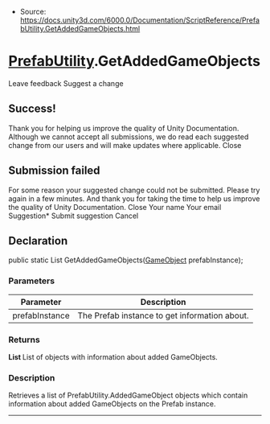 * Source: https://docs.unity3d.com/6000.0/Documentation/ScriptReference/PrefabUtility.GetAddedGameObjects.html

#  [PrefabUtility](https://docs.unity3d.com/6000.0/Documentation/ScriptReference/PrefabUtility.html).GetAddedGameObjects
Leave feedback
Suggest a change
## Success!
Thank you for helping us improve the quality of Unity Documentation. Although we cannot accept all submissions, we do read each suggested change from our users and will make updates where applicable.
Close
## Submission failed
For some reason your suggested change could not be submitted. Please <a>try again</a> in a few minutes. And thank you for taking the time to help us improve the quality of Unity Documentation.
Close
Your name Your email Suggestion* Submit suggestion
Cancel
## Declaration
public static List<AddedGameObject> GetAddedGameObjects([GameObject](https://docs.unity3d.com/6000.0/Documentation/ScriptReference/GameObject.html) prefabInstance); 
### Parameters
Parameter | Description  
---|---  
prefabInstance | The Prefab instance to get information about.  
### Returns
**List <AddedGameObject>** List of objects with information about added GameObjects. 
### Description
Retrieves a list of PrefabUtility.AddedGameObject objects which contain information about added GameObjects on the Prefab instance.
* * *

